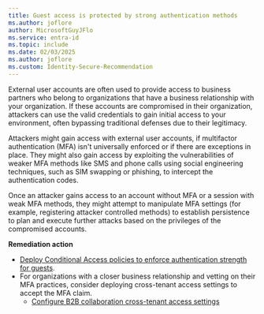 ```yaml
---
title: Guest access is protected by strong authentication methods 
ms.author: joflore
author: MicrosoftGuyJFlo
ms.service: entra-id
ms.topic: include
ms.date: 02/03/2025
ms.author: joflore
ms.custom: Identity-Secure-Recommendation
---
```

External user accounts are often used to provide access to business partners who belong to organizations that have a business relationship with your organization. If these accounts are compromised in their organization, attackers can use the valid credentials to gain initial access to your environment, often bypassing traditional defenses due to their legitimacy.

Attackers might gain access with external user accounts, if multifactor authentication (MFA) isn't universally enforced or if there are exceptions in place. They might also gain access by exploiting the vulnerabilities of weaker MFA methods like SMS and phone calls using social engineering techniques, such as SIM swapping or phishing, to intercept the authentication codes.

Once an attacker gains access to an account without MFA or a session with weak MFA methods, they might attempt to manipulate MFA settings (for example, registering attacker controlled methods) to establish persistence to plan and execute further attacks based on the privileges of the compromised accounts.

**Remediation action**

- [Deploy Conditional Access policies to enforce authentication strength for guests](/entra/identity/conditional-access/policy-guests-mfa-strength).
- For organizations with a closer business relationship and vetting on their MFA practices, consider deploying cross-tenant access settings to accept the MFA claim.
   - [Configure B2B collaboration cross-tenant access settings](/entra/external-id/cross-tenant-access-settings-b2b-collaboration#to-change-inbound-trust-settings-for-mfa-and-device-claims)
